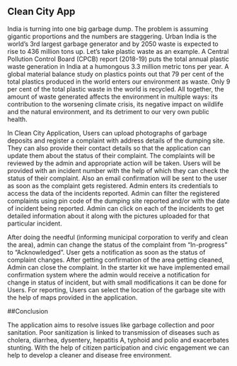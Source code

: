## Clean City App

India is turning into one big garbage dump. The problem is assuming gigantic proportions and the numbers are staggering. Urban India is the world’s 3rd largest garbage generator and by 2050 waste is expected to rise to 436 million tons up. Let’s take plastic waste as an example. A Central Pollution Control Board (CPCB) report (2018-19) puts the total annual plastic waste generation in India at a humongous 3.3 million metric tons per year. A global material balance study on plastics points out that 79 per cent of the total plastics produced in the world enters our environment as waste. Only 9 per cent of the total plastic waste in the world is recycled. All together, the amount of waste generated affects the environment in multiple ways: its contribution to the worsening climate crisis, its negative impact on wildlife and the natural environment, and its detriment to our very own public health. 

In Clean City Application, Users can upload photographs of garbage deposits and register a complaint with address details of the dumping site. They can also provide their contact details so that the application can update them about the status of their complaint. The complaints will be reviewed by the admin and appropriate action will be taken. Users will be provided with an incident number with the help of which they can check the status of their complaint. Also an email confirmation will be sent to the user as soon as the complaint gets registered. Admin enters its credentials to access the data of the incidents reported. Admin can filter the registered complaints using pin code of the dumping site reported and/or with the date of incident being reported. Admin can click on each of the incidents to get detailed information about it along with the pictures uploaded for that particular incident. 

After doing the needful (informing municipal corporation to verify and clean the area), admin can change the status of the complaint from “In-progress” to “Acknowledged”. User gets a notification as soon as the status of complaint changes. After getting confirmation of the area getting cleaned, Admin can close the complaint. In the starter kit we have implemented email confirmation system where the admin would receive a notification for change in status of incident, but with small modifications it can be done for Users. For reporting, Users can select the location of the garbage site with the help of maps provided in the application.

##Conclusion

The application aims to resolve issues like garbage collection and poor sanitation. Poor sanitization is linked to transmission of diseases such as cholera, diarrhea, dysentery, hepatitis A, typhoid and polio and exacerbates stunting. With the help of citizen participation and civic engagement we can help to develop a cleaner and disease free environment.
